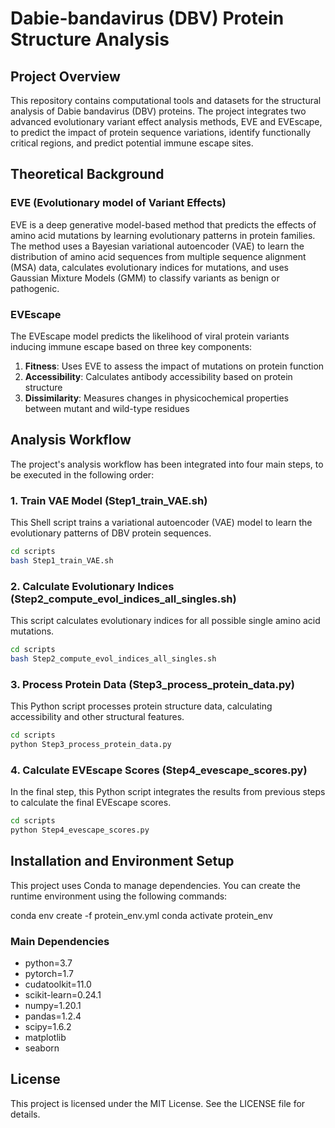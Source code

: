 # Dabie-bandavirus (DBV) Protein Structure Analysis

## Project Overview

This repository contains computational tools and datasets for the structural analysis of Dabie bandavirus (DBV) proteins. The project integrates two advanced evolutionary variant effect analysis methods, EVE and EVEscape, to predict the impact of protein sequence variations, identify functionally critical regions, and predict potential immune escape sites.

## Theoretical Background

### EVE (Evolutionary model of Variant Effects)
EVE is a deep generative model-based method that predicts the effects of amino acid mutations by learning evolutionary patterns in protein families. The method uses a Bayesian variational autoencoder (VAE) to learn the distribution of amino acid sequences from multiple sequence alignment (MSA) data, calculates evolutionary indices for mutations, and uses Gaussian Mixture Models (GMM) to classify variants as benign or pathogenic.

### EVEscape
The EVEscape model predicts the likelihood of viral protein variants inducing immune escape based on three key components:

1. **Fitness**: Uses EVE to assess the impact of mutations on protein function
2. **Accessibility**: Calculates antibody accessibility based on protein structure
3. **Dissimilarity**: Measures changes in physicochemical properties between mutant and wild-type residues

## Analysis Workflow

The project's analysis workflow has been integrated into four main steps, to be executed in the following order:

### 1. Train VAE Model (Step1_train_VAE.sh)

This Shell script trains a variational autoencoder (VAE) model to learn the evolutionary patterns of DBV protein sequences.

```bash
cd scripts
bash Step1_train_VAE.sh
```

### 2. Calculate Evolutionary Indices (Step2_compute_evol_indices_all_singles.sh)

This script calculates evolutionary indices for all possible single amino acid mutations.

```bash
cd scripts
bash Step2_compute_evol_indices_all_singles.sh
```

### 3. Process Protein Data (Step3_process_protein_data.py)

This Python script processes protein structure data, calculating accessibility and other structural features.

```bash
cd scripts
python Step3_process_protein_data.py
```

### 4. Calculate EVEscape Scores (Step4_evescape_scores.py)

In the final step, this Python script integrates the results from previous steps to calculate the final EVEscape scores.

```bash
cd scripts
python Step4_evescape_scores.py
```

## Installation and Environment Setup

This project uses Conda to manage dependencies. You can create the runtime environment using the following commands:

conda env create -f protein_env.yml
conda activate protein_env

### Main Dependencies

- python=3.7
- pytorch=1.7
- cudatoolkit=11.0
- scikit-learn=0.24.1
- numpy=1.20.1
- pandas=1.2.4
- scipy=1.6.2
- matplotlib
- seaborn

## License

This project is licensed under the MIT License. See the LICENSE file for details.
